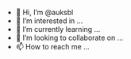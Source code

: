 - 👋 Hi, I’m @auksbl
- 👀 I’m interested in ...
- 🌱 I’m currently learning ...
- 💞️ I’m looking to collaborate on ...
- 📫 How to reach me ...

<!---
auksbl/auksbl is a ✨ special ✨ repository because its `README.md` (this file) appears on your GitHub profile.
You can click the Preview link to take a look at your changes.
--->
